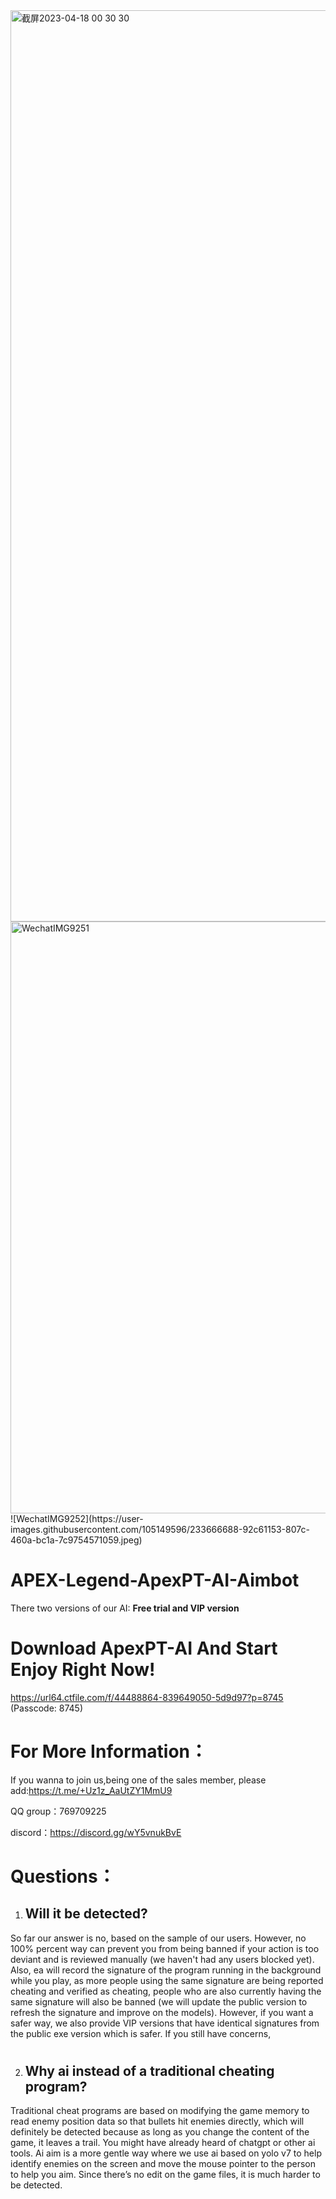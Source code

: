 <img width="1458" alt="截屏2023-04-18 00 30 30" src="https://user-images.githubusercontent.com/105149596/232560798-49b99c40-8bc9-4c8b-bfe6-f993426b8044.png">
<img width="947" alt="WechatIMG9251" src="https://user-images.githubusercontent.com/105149596/233665982-3a0e71e7-26c0-450b-a9a3-bfab6da1b29c.png">
![WechatIMG9252](https://user-images.githubusercontent.com/105149596/233666688-92c61153-807c-460a-bc1a-7c9754571059.jpeg)


# APEX-Legend-ApexPT-AI-Aimbot

There two versions of our AI: **Free trial and VIP version**

# Download ApexPT-AI And Start Enjoy Right Now!
https://url64.ctfile.com/f/44488864-839649050-5d9d97?p=8745 (Passcode: 8745)

# For More Information：

If you wanna to join us,being one of the sales member, please add:https://t.me/+Uz1z_AaUtZY1MmU9

QQ group：769709225

discord：https://discord.gg/wY5vnukBvE

# Questions：

1. ## Will it be detected?

  So far our answer is no, based on the sample of our users. However, no 100% percent way can prevent you from being banned if your action is too deviant and is reviewed manually (we haven't had any users blocked yet). Also, ea will record the signature of the program running in the background while you play, as more people using the same signature are being reported cheating and verified as cheating, people who are also currently having the same signature will also be banned (we will update the public version to refresh the signature and improve on the models). However, if you want a safer way, we also provide VIP versions that have identical signatures from the public exe version which is safer. If you still have concerns, 
  # 
2. ## Why ai instead of a traditional cheating program?

  Traditional cheat programs are based on modifying the game memory to read enemy position data so that bullets hit enemies directly, which will definitely be detected because as long as you change the content of the game, it leaves a trail. You might have already heard of chatgpt or other ai tools. Ai aim is a more gentle way where we use ai based on yolo v7 to help identify enemies on the screen and move the mouse pointer to the person to help you aim. Since there’s no edit on the game files, it is much harder to be detected.

  #
